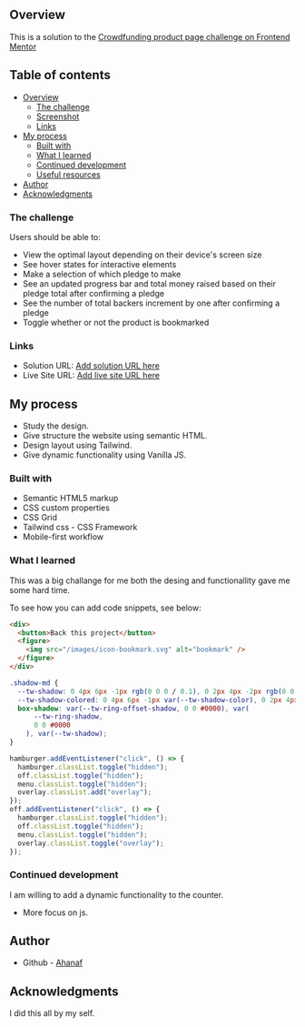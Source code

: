 ## Overview

This is a solution to the [Crowdfunding product page challenge on Frontend Mentor](https://www.frontendmentor.io/challenges/crowdfunding-product-page-7uvcZe7ZR)

## Table of contents

- [Overview](#overview)
  - [The challenge](#the-challenge)
  - [Screenshot](#screenshot)
  - [Links](#links)
- [My process](#my-process)
  - [Built with](#built-with)
  - [What I learned](#what-i-learned)
  - [Continued development](#continued-development)
  - [Useful resources](#useful-resources)
- [Author](#author)
- [Acknowledgments](#acknowledgments)

### The challenge

Users should be able to:

- View the optimal layout depending on their device's screen size
- See hover states for interactive elements
- Make a selection of which pledge to make
- See an updated progress bar and total money raised based on their pledge total after confirming a pledge
- See the number of total backers increment by one after confirming a pledge
- Toggle whether or not the product is bookmarked

### Links

- Solution URL: [Add solution URL here](https://github.com/AhanafVai/Mastercraft-Bamboo-Monitor)
- Live Site URL: [Add live site URL here](https://tubular-sfogliatella-6e2351.netlify.app)

## My process

- Study the design.
- Give structure the website using semantic HTML.
- Design layout using Tailwind.
- Give dynamic functionality using Vanilla JS.

### Built with

- Semantic HTML5 markup
- CSS custom properties
- CSS Grid
- Tailwind css - CSS Framework
- Mobile-first workflow

### What I learned

This was a big challange for me both the desing and functionallity gave me some hard time.

To see how you can add code snippets, see below:

```html
<div>
  <button>Back this project</button>
  <figure>
    <img src="/images/icon-bookmark.svg" alt="bookmark" />
  </figure>
</div>
```

```css
.shadow-md {
  --tw-shadow: 0 4px 6px -1px rgb(0 0 0 / 0.1), 0 2px 4px -2px rgb(0 0 0 / 0.1);
  --tw-shadow-colored: 0 4px 6px -1px var(--tw-shadow-color), 0 2px 4px -2px var(--tw-shadow-color);
  box-shadow: var(--tw-ring-offset-shadow, 0 0 #0000), var(
      --tw-ring-shadow,
      0 0 #0000
    ), var(--tw-shadow);
}
```

```js
hamburger.addEventListener("click", () => {
  hamburger.classList.toggle("hidden");
  off.classList.toggle("hidden");
  menu.classList.toggle("hidden");
  overlay.classList.add("overlay");
});
off.addEventListener("click", () => {
  hamburger.classList.toggle("hidden");
  off.classList.toggle("hidden");
  menu.classList.toggle("hidden");
  overlay.classList.toggle("overlay");
});
```

### Continued development

I am willing to add a dynamic functionality to the counter.

- More focus on js.

## Author

- Github - [Ahanaf](https://github.com/AhanafVai)

## Acknowledgments

I did this all by my self.
